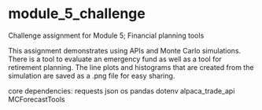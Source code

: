 # module_5_challenge
Challenge assignment for Module 5; Financial planning tools


This assignment demonstrates using APIs and Monte Carlo simulations.  There is a tool to evaluate an emergency fund as well as a tool for retirement planning.  The line plots and histograms that are created from the simulation are saved as a .png file for easy sharing.

core dependencies:
requests
json
os
pandas
dotenv
alpaca_trade_api
MCForecastTools